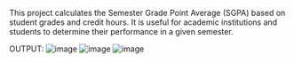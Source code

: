 This project calculates the Semester Grade Point Average (SGPA) based on student grades and credit hours. It is useful for academic institutions and students to determine their performance in a given semester.


OUTPUT:
![image](https://github.com/user-attachments/assets/79d49e96-e428-4a21-aac1-444c00a06773)
![image](https://github.com/user-attachments/assets/ba3b527c-dc05-49b5-87e6-f59a93fd3e04)
![image](https://github.com/user-attachments/assets/b6b5dde4-7ed7-428e-8eb2-a4cbdf67fc1e)



